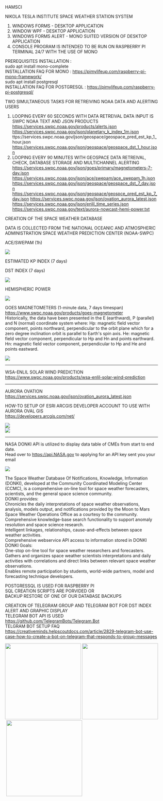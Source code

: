 HAMSCI

NIKOLA TESLA INSTITUTE
SPACE WEATHER STATION SYSTEM
 
1) WINDOWS FORMS - DESKTOP APPLICATION
2) WINDOW WPF - DESKTOP APPLICATION
3) WINDOWS FORMS ALERT - MONO SUITED VERSION OF DESKTOP APPLICATION
4) CONSOLE PROGRAM IS INTENDED TO BE RUN ON RASPBERRY PI TERMINAL 24/7 WITH THE USE OF MONO

PREREQUISITES INSTALLATION : </br>
	sudo apt install mono-complete</br>
INSTALLATION FAQ FOR MONO : https://pimylifeup.com/raspberry-pi-mono-framework/</br>
	sudo apt install postgresql</br>
INSTALLATION FAQ FOR POSTGRESQL : https://pimylifeup.com/raspberry-pi-postgresql/</br>

TWO SIMULTANEOUS TASKS FOR RETREIVING NOAA DATA AND ALERTING USERS
1) LOOPING EVERY 60 SECONDS WITH DATA RETREIVAL
	DATA INPUT IS SWPC NOAA TEXT AND JSON PRODUCTS
	https://services.swpc.noaa.gov/products/alerts.json
	https://services.swpc.noaa.gov/json/planetary_k_index_1m.json
	ttps://services.swpc.noaa.gov/json/geospace/geospace_pred_est_kp_1_hour.json
	https://services.swpc.noaa.gov/json/geospace/geospace_dst_1_hour.json
2) LOOPING EVERY 90 MINUTES WITH GEOSPACE DATA RETREIVAL, CHECK, DATABASE STORAGE AND MULTICHANNEL ALERTING
	https://services.swpc.noaa.gov/json/goes/primary/magnetometers-7-day.json
	https://services.swpc.noaa.gov/json/ace/swepam/ace_swepam_1h.json
	https://services.swpc.noaa.gov/json/geospace/geospace_dst_7_day.json
	https://services.swpc.noaa.gov/json/geospace/geospce_pred_est_kp_7_day.json
	https://services.swpc.noaa.gov/json/ovation_aurora_latest.json
	https://services.swpc.noaa.gov/json/enlil_time_series.json
	https://services.swpc.noaa.gov/text/aurora-nowcast-hemi-power.txt
 
CREATION OF THE SPACE WEATHER DATABASE

DATA IS COLLECTED FROM THE NATIONAL OCEANIC AND ATMOSPHERIC ADMINISTRATION SPACE WEATHER PREDICTION CENTER (NOAA-SWPC)

ACE/SWEPAM (1h)

<img src="screen/Screen-4.jpg"><br/>

ESTIMATED KP INDEX (7 days)

DST INDEX (7 days)

<img src="screen/Screen-3.jpg"><br/>

HEMISPHERIC POWER

<img src="screen/Screen-1.jpg"><br/>

GOES MAGNETOMETERS (1-minute data, 7 days timespan)</br>
https://www.swpc.noaa.gov/products/goes-magnetometer</br>
Historically, the data have been presented in the E (earthward), P (parallel) and N (normal) coordinate system where:
Hp:  magnetic field vector component, points northward, perpendicular to the orbit plane which for a zero degree inclination orbit is parallel to Earth's spin axis.
He:  magnetic field vector component, perpendicular to Hp and Hn and points earthward.
Hn:  magnetic field vector component, perpendicular to Hp and He and points eastward.

<img src="screen/Screen-5.jpg"><br/>

<hr/>

WSA-ENLIL SOLAR WIND PREDICTION</br>
https://www.swpc.noaa.gov/products/wsa-enlil-solar-wind-prediction</br>

<hr/>

AURORA OVATION</br>
https://services.swpc.noaa.gov/json/ovation_aurora_latest.json</br>

HOW-TO SETUP OF ESRI ARCGIS DEVELOPER ACCOUNT TO USE WITH AURORA OVAL GIS</br>
https://developers.arcgis.com/net/</br>

<img src="screen/Screen-6.jpg"><br/>
<img src="screen/Screen-7.jpg"><br/>

<hr/>

NASA DONKI API is utilized to display data table of CMEs from start to end date.</br>
Head over to https://api.NASA.gov to applying for an API key sent you your email</br>

<img src="screen/Screen-8.png"><br/>

The Space Weather Database Of Notifications, Knowledge, Information (DONKI), developed at the Community Coordinated Modeling Center (CCMC), is a comprehensive on-line tool for space weather forecasters, scientists, and the general space science community.</br>
DONKI provides:</br>
Chronicles the daily interpretations of space weather observations, analysis, models output, and notifications provided by the Moon to Mars Space Weather Operations Office as a courtesy to the community.</br>
Comprehensive knowledge-base search functionality to support anomaly resolution and space science research.</br>
Intelligent linkages, relationships, cause-and-effects between space weather activities.</br>
Comprehensive webservice API access to information stored in DONKI</br>
DONKI Goals:</br>
One-stop on-line tool for space weather researchers and forecasters.</br>
Gathers and organizes space weather scientists interpretations and daily activities with correlations and direct links between relevant space weather observations.</br>
Enables remote participation by students, world-wide partners, model and forecasting technique developers.</br>

POSTGRESSQL IS USED FOR RASPBERRY PI </br>
SQL CREATION SCRIPTS ARE PORVIDED OR</br>
BACKUP RESTORE OF ONE OF OUR DATABASE BACKUPS</br>

CREATION OF TELEGRAM GROUP AND TELEGRAM BOT FOR DST INDEX ALERT AND GRAPHIC DISPLAY</br>
TELEGRAM BOT API IS USED https://github.com/TelegramBots/Telegram.Bot</br>
TELGRAM BOT SETUP FAQ https://creativeminds.helpscoutdocs.com/article/2829-telegram-bot-use-case-how-to-create-a-bot-on-telegram-that-responds-to-group-messages</br>

<img src="telegram/Screenshot_20220708-105439_Telegram.jpg" width="250">&nbsp;<img src="telegram/Screenshot_20220708-055020_Telegram.jpg" width="250">&nbsp;<img src="telegram/Screenshot_20220707-210101_Telegram.jpg" width="250"><br/>
